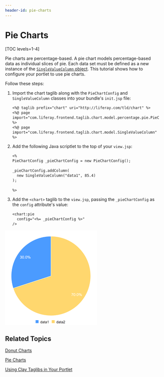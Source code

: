```yaml
---
header-id: pie-charts
---
```


# Pie Charts

[TOC levels=1-4]

Pie charts are percentage-based. A pie chart models percentage-based data as 
individual slices of pie. Each data set must be defined as a new instance of the 
[`SingleValueColumn` object](@platform-ref@/7.1-latest/apps/frontend-taglib-1.0.1/javadocs/com/liferay/frontend/taglib/chart/model/SingleValueColumn.html). 
This tutorial shows how to configure your portlet to use pie charts. 

Follow these steps:

1.  Import the chart taglib along with the `PieChartConfig` and 
    `SingleValueColumn` classes into your bundle's `init.jsp` file:

        <%@ taglib prefix="chart" uri="http://liferay.com/tld/chart" %>
        <%@ page import="com.liferay.frontend.taglib.chart.model.percentage.pie.PieChartConfig" %>
        <%@ page import="com.liferay.frontend.taglib.chart.model.SingleValueColumn" %>

2.  Add the following Java scriptlet to the top of your `view.jsp`:

        <%
        PieChartConfig _pieChartConfig = new PieChartConfig();

        _pieChartConfig.addColumn(
          new SingleValueColumn("data1", 85.4)
        );

        %>

3.  Add the `<chart>` taglib to the `view.jsp`, passing the `_pieChartConfig` 
    as the `config` attribute's value:

        <chart:pie
          config="<%= _pieChartConfig %>"
        />

![Figure 1: A pie chart models percentage-based data as individual slices of pie.](../../../images/chart-taglib-pie.png)

## Related Topics

[Donut Charts](/docs/7-1/tutorials/-/knowledge_base/t/donut-charts)

[Pie Charts](/docs/7-1/tutorials/-/knowledge_base/t/pie-charts)

[Using Clay Taglibs in Your Portlet](/docs/7-1/tutorials/-/knowledge_base/t/using-the-clay-taglib-in-your-portlets)
